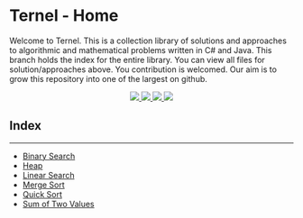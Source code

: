 # Ternel - Home
Welcome to Ternel. This is a collection library of solutions and approaches to algorithmic and mathematical problems written in C# and Java. This branch holds the index for the entire library. You can view all files for solution/approaches above. You contribution is welcomed. Our aim is to grow this repository into one of the largest on github. 
<p align="center">
        <a href="https://github.com/bedolpab/Ternel/blob/main/LICENSE" alt="License">
          <img src="https://img.shields.io/github/license/bedolpab/Ternel?style=plastic"/>
        </a>
        <a href="https://github.com/bedolpab/Ternel/fork" alt="Forks">
          <img src="https://img.shields.io/github/forks/bedolpab/Ternel" />
        </a>
        <a href="https://github.com/bedolpab/Ternel/stargazers" alt="Stars">
          <img src="https://img.shields.io/github/stars/bedolpab/Ternel" />
        </a>
        <a href="https://github.com/bedolpab/Ternel/issues" alt="Issues">
          <img src="https://img.shields.io/github/issues/bedolpab/Ternel" />
        </a>
      </p>

## Index
---
- [Binary Search](https://github.com/bedolpab/Ternel/tree/main/BinarySearch) 
- [Heap](https://github.com/bedolpab/Ternel/tree/main/Heap)
- [Linear Search](https://github.com/bedolpab/Ternel/tree/main/LinearSearch)
- [Merge Sort](https://github.com/bedolpab/Ternel/tree/main/MergeSort)
- [Quick Sort](https://github.com/bedolpab/Ternel/tree/main/QuickSort)
- [Sum of Two Values](https://github.com/bedolpab/Ternel/tree/main/SumOfTwoValues)
